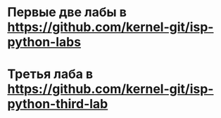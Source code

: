 # Первые две лабы в https://github.com/kernel-git/isp-python-labs
# Третья лаба в https://github.com/kernel-git/isp-python-third-lab
